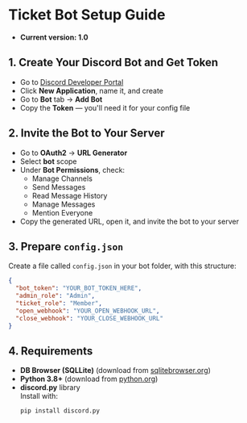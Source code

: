 # Ticket Bot Setup Guide

- **Current version: 1.0**

## 1. Create Your Discord Bot and Get Token
- Go to [Discord Developer Portal](https://discord.com/developers/applications)
- Click **New Application**, name it, and create
- Go to **Bot** tab → **Add Bot**
- Copy the **Token** — you'll need it for your config file

## 2. Invite the Bot to Your Server
- Go to **OAuth2** → **URL Generator**
- Select **bot** scope
- Under **Bot Permissions**, check:
  - Manage Channels
  - Send Messages
  - Read Message History
  - Manage Messages
  - Mention Everyone
- Copy the generated URL, open it, and invite the bot to your server

## 3. Prepare `config.json`
Create a file called `config.json` in your bot folder, with this structure:

```json
{
  "bot_token": "YOUR_BOT_TOKEN_HERE",
  "admin_role": "Admin",
  "ticket_role": "Member",
  "open_webhook": "YOUR_OPEN_WEBHOOK_URL",
  "close_webhook": "YOUR_CLOSE_WEBHOOK_URL"
}
```
## 4. Requirements

- **DB Browser (SQLLite)** (download from [sqlitebrowser.org](https://sqlitebrowser.org/dl/))
- **Python 3.8+** (download from [python.org](https://www.python.org/downloads/))
- **discord.py** library  
  Install with:
  ```bash
  pip install discord.py
  ```
